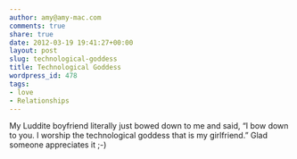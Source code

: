 ```yaml
---
author: amy@amy-mac.com
comments: true
share: true
date: 2012-03-19 19:41:27+00:00
layout: post
slug: technological-goddess
title: Technological Goddess
wordpress_id: 478
tags:
- love
- Relationships
---
```


My Luddite boyfriend literally just bowed down to me and said, &ldquo;I bow down to you. I worship the technological goddess that is my girlfriend.&rdquo; Glad someone appreciates it ;-)
